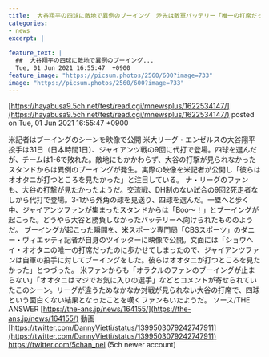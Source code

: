 ```yaml
---
title:  大谷翔平の四球に敵地で異例のブーイング　矛先は敵軍バッテリー「唯一の打席だったのに」  
categories:
- news
excerpt: |
  
feature_text: |
  ##  大谷翔平の四球に敵地で異例のブーイング...
  Tue, 01 Jun 2021 16:55:47  +0900
feature_image: "https://picsum.photos/2560/600?image=733"
image: "https://picsum.photos/2560/600?image=733"
---
```


[https://hayabusa9.5ch.net/test/read.cgi/mnewsplus/1622534147/](https://hayabusa9.5ch.net/test/read.cgi/mnewsplus/1622534147/)
posted on Tue, 01 Jun 2021 16:55:47  +0900

<!--more-->

米記者はブーイングのシーンを映像で公開 米大リーグ・エンゼルスの大谷翔平投手は31日（日本時間1日）、ジャイアンツ戦の9回に代打で登場。四球を選んだが、チームは1-6で敗れた。敵地にもかかわらず、大谷の打撃が見られなかったスタンドからは異例のブーイングが発生。実際の映像を米記者が公開し「彼らはオオタニが打つところを見たかった」と注目している。 ナ・リーグのファンも、大谷の打撃が見たかったようだ。交流戦、DH制のない試合の9回2死走者なしから代打で登場。3-1から外角の球を見送り、四球を選んだ。一塁へと歩く中、ジャイアンツファンが集まったスタンドからは「Boo〜！」とブーイングが起こった。どうやら大谷と勝負しなかったバッテリーへ向けられたもののようだ。 ブーイングが起こった瞬間を、米スポーツ専門局「CBSスポーツ」のダニー・ヴィエッティ記者が自身のツイッターに映像で公開。文面には「ショウヘイ・オオタニの唯一の打席だったのに歩かせてしまったので、ジャイアンツファンは自軍の投手に対してブーイングをした。彼らはオオタニが打つところを見たかった」とつづった。 米ファンからも「オラクルのファンのブーイングが止まらない」「オオタニはマジでお気に入りの選手」などとコメントが寄せられていたこのシーン。リーグが違うためなかなか対戦が見られない大谷の打席で、四球という面白くない結果となったことを嘆くファンもいたようだ。 ソース/THE ANSWER [https://the-ans.jp/news/164155/](https://the-ans.jp/news/164155/) 動画 [https://twitter.com/DannyVietti/status/1399503079242747911](https://twitter.com/DannyVietti/status/1399503079242747911) https://twitter.com/5chan_nel (5ch newer account)
